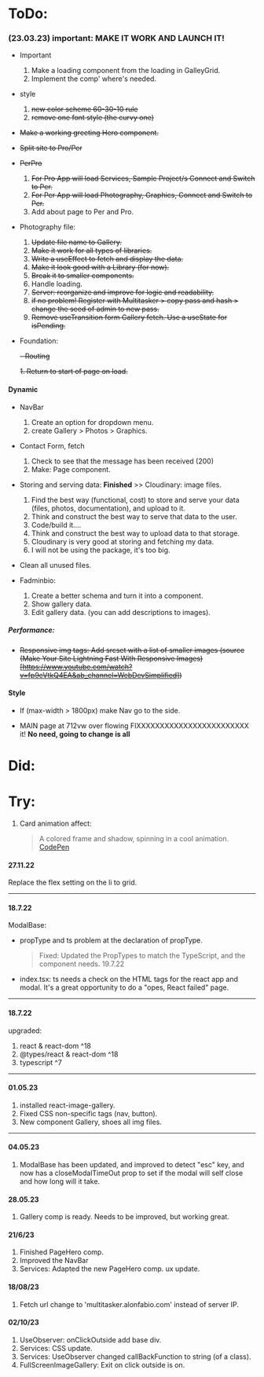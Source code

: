 # ToDo:

### (23.03.23) important: MAKE IT WORK AND LAUNCH IT!

- Important

  1. Make a loading component from the loading in GalleyGrid.
  2. Implement the comp' where's needed.

- style

  1. ~~new color scheme 60-30-10 rule~~
  2. ~~remove one font style (the curvy one)~~

- ~~Make a working greeting Hero component.~~

- ~~Split site to Pro/Per~~
- ~~PerPro~~

  1. ~~For Pro App will load Services, Sample Project/s Connect and Switch to Per.~~
  2. ~~For Per App will load Photography, Graphics, Connect and Switch to Per.~~
  3. Add about page to Per and Pro.

- Photography file:

  1. ~~Update file name to Gallery.~~
  2. ~~Make it work for all types of libraries.~~
  3. ~~Write a useEffect to fetch and display the data.~~
  4. ~~Make it look good with a Library (for now). <!-- Sometime fast is beater -->~~
  5. ~~Break it to smaller components.~~
  6. Handle loading.
  7. ~~Server: reorganize and improve for logic and readability.~~
  8. ~~if no problem! Register with Multitasker > copy pass and hash > change the seed of admin to new pass.~~
  9. ~~Remove useTransition form Gallery fetch. Use a useState for isPending.~~

- Foundation:

  ~~- Routing~~

  ~~1. Return to start of page on load.~~

#### Dynamic

- NavBar

  1. Create an option for dropdown menu.
  2. create Gallery > Photos > Graphics.

- Contact Form, fetch

  1. Check to see that the message has been received (200)
  2. Make: Page component.

- Storing and serving data: **Finished** >> Cloudinary: image files.

  1. Find the best way (functional, cost) to store and serve your data (files, photos, documentation), and upload to it.
  2. Think and construct the best way to serve that data to the user.
  3. Code/build it....
  4. Think and construct the best way to upload data to that storage.
  5. Cloudinary is very good at storing and fetching my data.
  6. I will not be using the package, it's too big.

- Clean all unused files.

- Fadminbio:

  1. Create a better schema and turn it into a component.
  2. Show gallery data.
  3. Edit gallery data. (you can add descriptions to images).

##### Performance:

- ~~Responsive img tags: Add srcset with a list of smaller images (source (Make Your Site Lightning Fast With Responsive Images)[https://www.youtube.com/watch?v=fp9eVtkQ4EA&ab_channel=WebDevSimplified])~~

#### Style

- If (max-width > 1800px) make Nav go to the side.

- MAIN page at 712vw over flowing FIXXXXXXXXXXXXXXXXXXXXXXXX it! **No need, going to change is all**

# Did:

# Try:

1. Card animation affect:
   > A colored frame and shadow, spinning in a cool animation.
   > [CodePen](https://codepen.io/gayane-gasparyan/pen/jOmaBQK)

#### 27.11.22

Replace the flex setting on the li to grid.

---

#### 18.7.22

ModalBase:

- propType and ts problem at the declaration of propType.

  > Fixed: Updated the PropTypes to match the TypeScript, and the component needs. 19.7.22

* index.tsx:
  ts needs a check on the HTML tags for the react app and modal. It's a great opportunity to do a "opes, React failed" page.

---

#### 18.7.22

upgraded:

1. react & react-dom ^18
2. @types/react & react-dom ^18
3. typescript ^7

---

#### 01.05.23

1. installed react-image-gallery.
2. Fixed CSS non-specific tags (nav, button).
3. New component Gallery, shoes all img files.

---

#### 04.05.23

1. ModalBase has been updated, and improved to detect "esc" key, and now has a closeModalTimeOut prop to set if the modal will self close and how long will it take.

#### 28.05.23

1. Gallery comp is ready. Needs to be improved, but working great.

#### 21/6/23

1. Finished PageHero comp.
2. Improved the NavBar
3. Services: Adapted the new PageHero comp. ux update.

#### 18/08/23

1. Fetch url change to 'multitasker.alonfabio.com' instead of server IP.

#### 02/10/23

1. UseObserver: onClickOutside add base div.
2. Services: CSS update.
3. Services: UseObserver changed callBackFunction to string (of a class).
4. FullScreenImageGallery: Exit on click outside is on.
